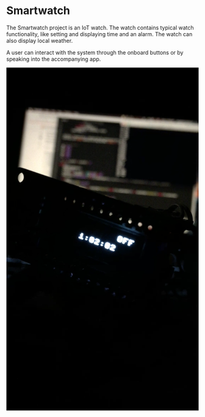 # Smartwatch
The Smartwatch project is an IoT watch.  The watch contains typical watch functionality, like setting and displaying time and an alarm.  The watch can also display local weather.

A user can interact with the system through the onboard buttons or by speaking into the accompanying app.  


![demo snapshot](https://github.com/jon-herman/Smartwatch/blob/master/smartwatch_frame.png)
